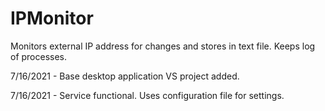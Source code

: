 # IPMonitor
Monitors external IP address for changes and stores in text file. Keeps log of processes.

7/16/2021 - Base desktop application VS project added.

7/16/2021 - Service functional. Uses configuration file for settings.
